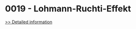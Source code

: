 # 0019 - Lohmann-Ruchti-Effekt
[>> Detailed information](https://secure.shareit.com/shareit/product.html?productid=300651448&affiliateid=200057808)